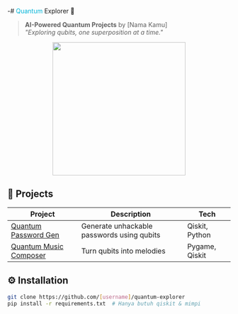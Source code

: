 -# <span style="color: #00b4d8;">Quantum</span> Explorer 🚀  
> **AI-Powered Quantum Projects** by [Nama Kamu]  
> *"Exploring qubits, one superposition at a time."*  

<div align="center">
  <img src="https://media.giphy.com/media/v1.Y2lkPTc5MGI3NjExeWN5Z3p1dW5qZ3p2a2l5d3V3b2VnOHZ1b2l6dG9kd2p2eHd4c3J1aCZlcD12MV9pbnRlcm5hbF9naWZzX2dpZklkJmN0PWc/26tn33aiTi1jkl6H6/giphy.gif" width="300">
</div>

## 🌌 **Projects**  
| Project | Description | Tech |  
|---------|-------------|------|  
| [Quantum Password Gen](link) | Generate unhackable passwords using qubits | Qiskit, Python |  
| [Quantum Music Composer](link) | Turn qubits into melodies | Pygame, Qiskit |  
## ⚙️ **Installation**  
```bash  
git clone https://github.com/[username]/quantum-explorer  
pip install -r requirements.txt  # Hanya butuh qiskit & mimpi  
